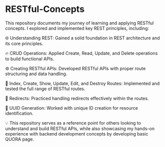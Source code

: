 # RESTful-Concepts

This repository documents my journey of learning and applying RESTful concepts. I explored and implemented key REST principles, including:

🌐 Understanding REST: Gained a solid foundation in REST architecture and its core principles.

🔥 CRUD Operations: Applied Create, Read, Update, and Delete operations to build functional APIs.

⚙️ Creating RESTful APIs: Developed RESTful APIs with proper route structuring and data handling.

📄 Index, Create, Show, Update, Edit, and Destroy Routes: Implemented and tested the full range of RESTful routes.

🔀 Redirects: Practiced handling redirects effectively within the routes.

🔑 UUID Generation: Worked with unique ID creation for resource identification.

💡 This repository serves as a reference point for others looking to understand and build RESTful APIs, while also showcasing my hands-on experience with backend development concepts by developing basic QUORA page.
